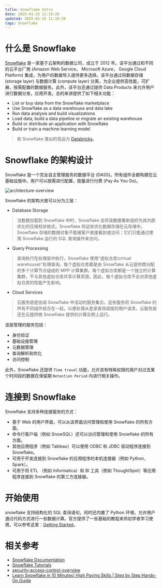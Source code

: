```yaml
---
title: Snowflake Intro
date: 2025-01-15 11:19:29
updated: 2025-01-15 11:19:29
tags: Snowflake
---
```


# 什么是 Snowflake

[Snowflake](https://www.snowflake.com/en/) 是一家基于云架构的数据公司，成立于 2012 年。该平台通过和不同的云平台厂商 (Amazon Web Service， Microsoft Azure， Google Cloud Platform) 集成，为用户的数据导入提供更多选择。该平台通过将数据存储 (storage layer) 与数据计算 (compute layer) 分离，为企业提供高性能，可扩展，按需配置的数据服务。此外，该平台还通过提供 Data Products 来允许用户进行数据分发，应用开发。总的来讲提供了如下相关功能：

- List or buy data from the Snowflake marketplace
- Use Snowflake as a data warehouse and data lake
- Run data analysis and build visualizations
- Load data, build a data pipeline or migrate an existing warehouse
- Build or distribute an application with Snowflake
- Build or train a machine learning model

> 和 Snowflake 类似的竞品为 [Databricks](https://www.databricks.com/)。

# Snowflake 的架构设计

Snowflake 是一个完全自主管理服务的数据平台 (DASS)。所有组件全都构建在云基础设施中。用户可以按需进行配置，按量进行付费 (Pay As You Go)。

![architecture-overview](/images/snowflake-intro/architecture-overview.png)

Snowflake 的架构大致可以分为三层：

- Database Storage

> 当数据加载到 Snowflake 中时，Snowflake 会将该数据重新组织为其内部优化的压缩柱状格式。Snowflake 将这些优化数据存储在云存储中。Snowflake 存储的数据对象不能被客户直接看到或访问；它们只能通过使用 Snowflake 运行的 SQL 查询操作来访问。

- Query Processing

> 查询执行在处理层中执行。Snowflake 使用“虚拟仓库(virtual warehouse)”处理查询。每个虚拟仓库都是由 Snowflake 从云提供商分配的多个计算节点组成的 MPP 计算集群。每个虚拟仓库都是一个独立的计算集群，不与其他虚拟仓库共享计算资源。因此，每个虚拟仓库不会对其他虚拟仓库的性能产生影响。

- Cloud Services

> 云服务层是协调 Snowflake 中活动的服务集合。这些服务将 Snowflake 的所有不同组件结合在一起，以便处理从登录查询调度的用户请求。云服务层还在云提供商 Snowflake 提供的计算实例上运行。

该层管理的服务包括：

- 身份验证
- 基础设施管理
- 元数据管理
- 查询解析和优化
- 访问控制

此外，Snowflake 还提供 `Time travel` 功能，允许具有特殊权限的用户对过去某个时间段的数据在保留期 `Retention Period` 内进行相关操作。

# 连接到 Snowflake

Snowflake 支持多种连接服务的方式：

- 基于 Web 的用户界面，可以从该界面访问管理和使用 Snowflake 的所有方面。
- 命令行客户端（例如 SnowSQL）还可以访问管理和使用 Snowflake 的所有方面。
- 其他应用程序（例如 Tableau）可以使用 ODBC 和 JDBC 驱动程序连接到 Snowflake。
- 可用于开发连接到 Snowflake 的应用程序的本机连接器（例如 Python、Spark）。
- 可用于将 ETL （例如 Informatica）和 BI 工具（例如 ThoughtSpot）等应用程序连接到 Snowflake 的第三方连接器。

# 开始使用

snowflake 支持结构化的 SQL 查询语句，同时还内置了 Python 环境，允许用户通过代码方式进行一些数据计算。官方提供了一些基础的教程来供初学者学习使用，可以参考这里：[Getting Started](https://docs.snowflake.com/user-guide-getting-started)。

# 相关参考

- [Snowflake Documentation](https://docs.snowflake.com/?_ga=2.46146287.938659337.1736732867-1432902502.1735886987&_gac=1.175425942.1736732867.EAIaIQobChMIj8qv_snxigMV2dhMAh2lhzW5EAAYASAAEgLdH_D_BwE)
- [Snowflake Tutorials](https://docs.snowflake.com/en/tutorials)
- [security-access-control-overview](https://docs.snowflake.cn/zh/user-guide/security-access-control-overview)
- [Learn Snowflake in 10 Minutes| High Paying Skills | Step by Step Hands-On Guide](https://www.youtube.com/watch?v=VIJH7TZXkaA)
